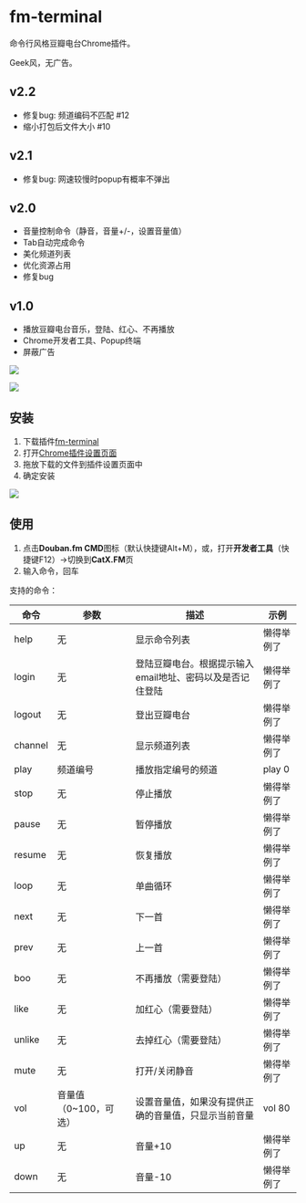 fm-terminal
===========

命令行风格豆瓣电台Chrome插件。

Geek风，无广告。

v2.2
-------
* 修复bug: 频道编码不匹配 #12 
* 缩小打包后文件大小 #10

v2.1
-------

* 修复bug: 网速较慢时popup有概率不弹出

v2.0
--------
* 音量控制命令（静音，音量+/-，设置音量值）
* Tab自动完成命令
* 美化频道列表
* 优化资源占用
* 修复bug

v1.0
--------

* 播放豆瓣电台音乐，登陆、红心、不再播放
* Chrome开发者工具、Popup终端
* 屏蔽广告

![](http://fm.catx.me/gallery/1.jpg)

![](http://fm.catx.me/gallery/2.jpg)

安装
---------

1. 下载插件[fm-terminal](http://fm.catx.me/chrome/fm-terminal-v2.0.crx)
2. 打开[Chrome插件设置页面](chrome://extensions/)
3. 拖放下载的文件到插件设置页面中
4. 确定安装


![](http://fm.catx.me/gallery/install.jpg)

使用
----------

1. 点击**Douban.fm CMD**图标（默认快捷键Alt+M），或，打开**开发者工具**（快捷键F12）->切换到**CatX.FM**页
2. 输入命令，回车

支持的命令：

| 命令 | 参数 | 描述 | 示例 |
| ---- | ---- | ---- | ---- |
| help | 无   | 显示命令列表 | 懒得举例了 |
| login | 无   | 登陆豆瓣电台。根据提示输入email地址、密码以及是否记住登陆 | 懒得举例了 |
| logout | 无   | 登出豆瓣电台 | 懒得举例了 |
| channel | 无   | 显示频道列表 | 懒得举例了 |
| play | 频道编号   | 播放指定编号的频道 | play 0 |
| stop | 无   | 停止播放 | 懒得举例了 |
| pause | 无   | 暂停播放 | 懒得举例了 |
| resume | 无   | 恢复播放 | 懒得举例了 |
| loop | 无   | 单曲循环 | 懒得举例了 |
| next | 无   | 下一首 | 懒得举例了 |
| prev | 无   | 上一首 | 懒得举例了 |
| boo | 无   | 不再播放（需要登陆） | 懒得举例了 |
| like | 无   | 加红心（需要登陆） | 懒得举例了 |
| unlike | 无   | 去掉红心（需要登陆） | 懒得举例了 |
| mute | 无   | 打开/关闭静音 | 懒得举例了 |
| vol | 音量值（0~100，可选）   | 设置音量值，如果没有提供正确的音量值，只显示当前音量 | vol 80 |
| up | 无   | 音量+10 | 懒得举例了 |
| down | 无   | 音量-10 | 懒得举例了 |
